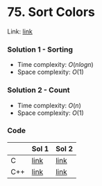 # 75. Sort Colors
Link: [link](https://leetcode.com/problems/sort-colors/)

### Solution 1 - Sorting
* Time complexity: $O(nlog n)$
* Space complexity: $O(1)$

### Solution 2 - Count
* Time complexity: $O(n)$
* Space complexity: $O(1)$

### Code
||Sol 1|Sol 2|
|-|-|-|
|C|[link](./sol_1/main.c)|[link](./sol_2/main.c)|
|C++|[link](./sol_1/main.cpp)|[link](./sol_2/main.cpp)|